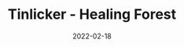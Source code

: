 ---
title: "Tinlicker - Healing Forest"
genre: "Progressive House"
fileType: "FLAC"
date: "2022-02-18"
artwork_url: "https://i.discogs.com/4fjI8Sp-av11ulCDU4Vng1EWTTQBgAMWdkajHGqyBpE/rs:fit/g:sm/q:90/h:582/w:600/czM6Ly9kaXNjb2dz/LWRhdGFiYXNlLWlt/YWdlcy9SLTIzMTQ0/MDQ1LTE2NTI1ODE0/MjktOTk2Ni5qcGVn.jpeg"
download_url: "https://tpi.li/Tinlicker_Healing_Forest"
tags: ["In Another Lifetime"]
---